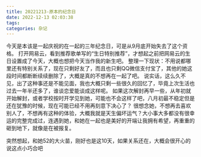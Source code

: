 ```yaml
---
title: 20221213-原本的纪念日
date: 2022-12-13 02:03:38
tags:
categories: 杂记
---
```

今天是本该是一起庆祝的在一起的三年纪念日，可是从9月底开始失去了这个资格。
打开网易云，看到推荐歌单写的“生日特别推荐”，才想起之前把网易云的生日设置成了今天，大概也想把今天当作我的新生吧。
整理一下现状：不用说都哪里还有特别关系了，现在只剩好友了，而且也只剩QQ微信支付宝了，其他的她这段时间都断断续续删除了，大概是真的不想再在一起了吧。
说实话，这么久不见，出了这种事还是不能见面，我也大概只剩一些很久的回忆了，毕竟上次生活也过去一年半还多了，谁谈恋爱能谈成这样呢。
如果这次解封再早一些，从年初就开始解封，或者学校按时开学见到她，可能也不会这样了吧，八月初最不稳定但是还在犹豫的时候，现在可能已经不用再刻意下决心了？
很想念她，不想再去喜欢别人了，不想再有这种的体验，大概我就是天生偏坏运气？大小事大多都没有很幸运的完整完成过，连遇到她，和她在一起也是美好的开端让我拥有希望，再重重的砸到地下，就像是在被报复。

突然想起，和她52的大火苗，刚好也是这10天，如果关系还在，大概会很开心的说这点小巧合吧